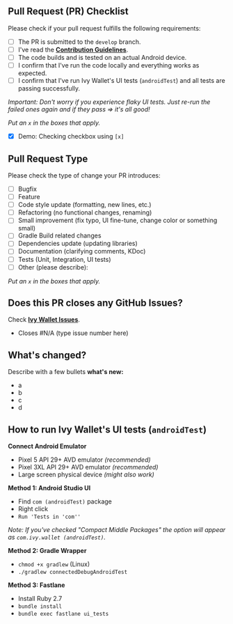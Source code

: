## Pull Request (PR) Checklist
Please check if your pull request fulfills the following requirements:
- [ ] The PR is submitted to the `develop` branch.
- [ ] I've read the **[Contribution Guidelines](https://github.com/ILIYANGERMANOV/ivy-wallet/blob/main/CONTRIBUTING.md)**.
- [ ] The code builds and is tested on an actual Android device.
- [ ] I confirm that I've run the code locally and everything works as expected.
- [ ] I confirm that I've run Ivy Wallet's UI tests (`androidTest`) and all tests are passing
  successfully.

_Important: Don't worry if you experience flaky UI tests. Just re-run the failed ones again and if they pass => it's all good!_

_Put an `x` in the boxes that apply._
- [x] Demo: Checking checkbox using `[x]`


## Pull Request Type
Please check the type of change your PR introduces:

- [ ] Bugfix
- [ ] Feature
- [ ] Code style update (formatting, new lines, etc.)
- [ ] Refactoring (no functional changes, renaming)
- [ ] Small improvement (fix typo, UI fine-tune, change color or something small)
- [ ] Gradle Build related changes
- [ ] Dependencies update (updating libraries)
- [ ] Documentation (clarifying comments, KDoc)
- [ ] Tests (Unit, Integration, UI tests)
- [ ] Other (please describe):

_Put an `x` in the boxes that apply._


## Does this PR closes any GitHub Issues?
Check **[Ivy Wallet Issues](https://github.com/ILIYANGERMANOV/ivy-wallet/issues)**.
- Closes #N/A (type issue number here)


## What's changed?
Describe with a few bullets **what's new:**
- a
- b
- c
- d

## How to run Ivy Wallet's UI tests (`androidTest`)
**Connect Android Emulator**
- Pixel 5 API 29+ AVD emulator _(recommended)_
- Pixel 3XL API 29+ AVD emulator _(recommended)_
- Large screen physical device _(might also work)_

**Method 1: Android Studio UI**
- Find `com (androidTest)` package
- Right click
- `Run 'Tests in 'com''`

_Note: If you've checked "Compact Middle Packages" the option will appear as `com.ivy.wallet (androidTest)`._

**Method 2: Gradle Wrapper**
- `chmod +x gradlew` (Linux)
- `./gradlew connectedDebugAndroidTest`

**Method 3: Fastlane**
- Install Ruby 2.7
- `bundle install`
- `bundle exec fastlane ui_tests`
